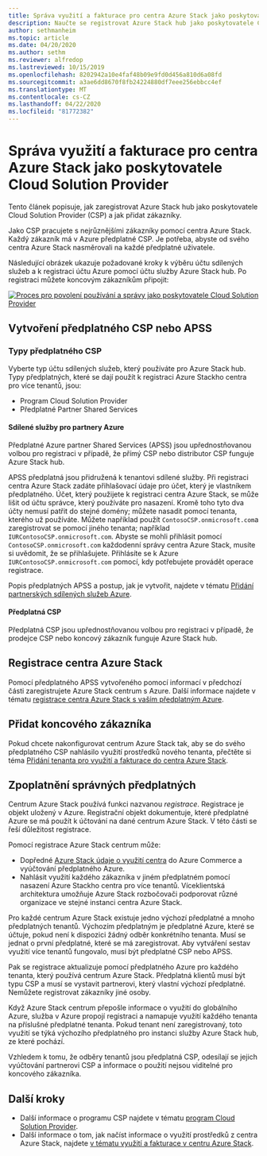 ```yaml
---
title: Správa využití a fakturace pro centra Azure Stack jako poskytovatele Cloud Solution Provider
description: Naučte se registrovat Azure Stack hub jako poskytovatele Cloud Solution Provider (CSP) a přidat zákazníky k fakturaci.
author: sethmanheim
ms.topic: article
ms.date: 04/20/2020
ms.author: sethm
ms.reviewer: alfredop
ms.lastreviewed: 10/15/2019
ms.openlocfilehash: 8202942a10e4faf48b09e9fd0d456a810d6a08fd
ms.sourcegitcommit: a3ae6dd8670f8fb24224880df7eee256ebbcc4ef
ms.translationtype: MT
ms.contentlocale: cs-CZ
ms.lasthandoff: 04/22/2020
ms.locfileid: "81772382"
---
```

# <a name="manage-usage-and-billing-for-azure-stack-hub-as-a-cloud-solution-provider"></a>Správa využití a fakturace pro centra Azure Stack jako poskytovatele Cloud Solution Provider

Tento článek popisuje, jak zaregistrovat Azure Stack hub jako poskytovatele Cloud Solution Provider (CSP) a jak přidat zákazníky.

Jako CSP pracujete s nejrůznějšími zákazníky pomocí centra Azure Stack. Každý zákazník má v Azure předplatné CSP. Je potřeba, abyste od svého centra Azure Stack nasměrovali na každé předplatné uživatele.

Následující obrázek ukazuje požadované kroky k výběru účtu sdílených služeb a k registraci účtu Azure pomocí účtu služby Azure Stack hub. Po registraci můžete koncovým zákazníkům připojit:

[![Proces pro povolení používání a správy jako poskytovatele Cloud Solution Provider](media/azure-stack-add-manage-billing-as-a-csp/process-add-useage-as-a-csp.svg "Proces pro povolení používání a správy jako poskytovatele Cloud Solution Provider")](media/azure-stack-add-manage-billing-as-a-csp/process-add-useage-as-a-csp.svg)

## <a name="create-a-csp-or-apss-subscription"></a>Vytvoření předplatného CSP nebo APSS

### <a name="csp-subscription-types"></a>Typy předplatného CSP

Vyberte typ účtu sdílených služeb, který používáte pro Azure Stack hub. Typy předplatných, které se dají použít k registraci Azure Stackho centra pro více tenantů, jsou:

- Program Cloud Solution Provider
- Předplatné Partner Shared Services

#### <a name="azure-partner-shared-services"></a>Sdílené služby pro partnery Azure

Předplatné Azure partner Shared Services (APSS) jsou upřednostňovanou volbou pro registraci v případě, že přímý CSP nebo distributor CSP funguje Azure Stack hub.

APSS předplatná jsou přidružená k tenantovi sdílené služby. Při registraci centra Azure Stack zadáte přihlašovací údaje pro účet, který je vlastníkem předplatného. Účet, který použijete k registraci centra Azure Stack, se může lišit od účtu správce, který používáte pro nasazení. Kromě toho tyto dva účty nemusí patřit do stejné domény; můžete nasadit pomocí tenanta, kterého už používáte. Můžete například použít `ContosoCSP.onmicrosoft.com`a zaregistrovat se pomocí jiného tenanta; například `IURContosoCSP.onmicrosoft.com`. Abyste se mohli přihlásit pomocí `ContosoCSP.onmicrosoft.com` každodenní správy centra Azure Stack, musíte si uvědomit, že se přihlašujete. Přihlásíte se k Azure `IURContosoCSP.onmicrosoft.com` pomocí, kdy potřebujete provádět operace registrace.

Popis předplatných APSS a postup, jak je vytvořit, najdete v tématu [Přidání partnerských sdílených služeb Azure](/partner-center/shared-services).

#### <a name="csp-subscriptions"></a>Předplatná CSP

Předplatná CSP jsou upřednostňovanou volbou pro registraci v případě, že prodejce CSP nebo koncový zákazník funguje Azure Stack hub.

## <a name="register-azure-stack-hub"></a>Registrace centra Azure Stack

Pomocí předplatného APSS vytvořeného pomocí informací v předchozí části zaregistrujete Azure Stack centrum s Azure. Další informace najdete v tématu [registrace centra Azure Stack s vaším předplatným Azure](azure-stack-registration.md).

## <a name="add-end-customer"></a>Přidat koncového zákazníka

Pokud chcete nakonfigurovat centrum Azure Stack tak, aby se do svého předplatného CSP nahlásilo využití prostředků nového tenanta, přečtěte si téma [Přidání tenanta pro využití a fakturace do centra Azure Stack](azure-stack-csp-howto-register-tenants.md).

## <a name="charge-the-right-subscriptions"></a>Zpoplatnění správných předplatných

Centrum Azure Stack používá funkci nazvanou *registrace*. Registrace je objekt uložený v Azure. Registrační objekt dokumentuje, které předplatné Azure se má použít k účtování na dané centrum Azure Stack. V této části se řeší důležitost registrace.

Pomocí registrace Azure Stack centrum může:

- Dopředné [Azure Stack údaje o využití centra](azure-stack-billing-and-chargeback.md) do Azure Commerce a vyúčtování předplatného Azure.
- Nahlásit využití každého zákazníka v jiném předplatném pomocí nasazení Azure Stackho centra pro více tenantů. Víceklientská architektura umožňuje Azure Stack rozbočovači podporovat různé organizace ve stejné instanci centra Azure Stack.

Pro každé centrum Azure Stack existuje jedno výchozí předplatné a mnoho předplatných tenantů. Výchozím předplatným je předplatné Azure, které se účtuje, pokud není k dispozici žádný odběr konkrétního tenanta. Musí se jednat o první předplatné, které se má zaregistrovat. Aby vytváření sestav využití více tenantů fungovalo, musí být předplatné CSP nebo APSS.

Pak se registrace aktualizuje pomocí předplatného Azure pro každého tenanta, který používá centrum Azure Stack. Předplatná klientů musí být typu CSP a musí se vystavit partnerovi, který vlastní výchozí předplatné. Nemůžete registrovat zákazníky jiné osoby.

Když Azure Stack centrum přepošle informace o využití do globálního Azure, služba v Azure propojí registraci a namapuje využití každého tenanta na příslušné předplatné tenanta. Pokud tenant není zaregistrovaný, toto využití se týká výchozího předplatného pro instanci služby Azure Stack hub, ze které pochází.

Vzhledem k tomu, že odběry tenantů jsou předplatná CSP, odesílají se jejich vyúčtování partnerovi CSP a informace o použití nejsou viditelné pro koncového zákazníka.

## <a name="next-steps"></a>Další kroky

- Další informace o programu CSP najdete v tématu [program Cloud Solution Provider](https://partner.microsoft.com/solutions/microsoft-cloud-solutions).
- Další informace o tom, jak načíst informace o využití prostředků z centra Azure Stack, najdete [v tématu využití a fakturace v centru Azure Stack](azure-stack-billing-and-chargeback.md).
